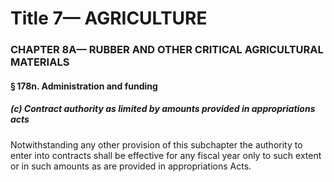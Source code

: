 
# Title 7— AGRICULTURE
### CHAPTER 8A— RUBBER AND OTHER CRITICAL AGRICULTURAL MATERIALS
#### § 178n. Administration and funding
##### (c) Contract authority as limited by amounts provided in appropriations acts

Notwithstanding any other provision of this subchapter the authority to enter into contracts shall be effective for any fiscal year only to such extent or in such amounts as are provided in appropriations Acts.
